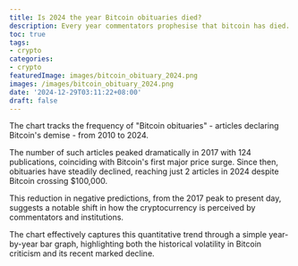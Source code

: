 ```yaml
---
title: Is 2024 the year Bitcoin obituaries died?
description: Every year commentators prophesise that bitcoin has died. This year no longer.
toc: true
tags:
- crypto
categories:
- crypto
featuredImage: images/bitcoin_obituary_2024.png
images: /images/bitcoin_obituary_2024.png
date: '2024-12-29T03:11:22+08:00'
draft: false
---
```

The chart tracks the frequency of "Bitcoin obituaries" - articles declaring Bitcoin's demise - from 2010 to 2024.

The number of such articles peaked dramatically in 2017 with 124 publications, coinciding with Bitcoin's first major price surge. Since then, obituaries have steadily declined, reaching just 2 articles in 2024 despite Bitcoin crossing $100,000.

This reduction in negative predictions, from the 2017 peak to present day, suggests a notable shift in how the cryptocurrency is perceived by commentators and institutions.

The chart effectively captures this quantitative trend through a simple year-by-year bar graph, highlighting both the historical volatility in Bitcoin criticism and its recent marked decline.
